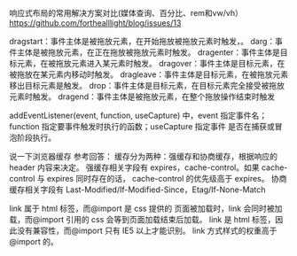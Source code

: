 
响应式布局的常用解决方案对比(媒体查询、百分比、rem和vw/vh）
https://github.com/forthealllight/blog/issues/13

dragstart：事件主体是被拖放元素，在开始拖放被拖放元素时触发，。
darg：事件主体是被拖放元素，在正在拖放被拖放元素时触发。
dragenter：事件主体是目标元素，在被拖放元素进入某元素时触发。
dragover：事件主体是目标元素，在被拖放在某元素内移动时触发。
dragleave：事件主体是目标元素，在被拖放元素移出目标元素是触发。
drop：事件主体是目标元素，在目标元素完全接受被拖放元素时触发。
dragend：事件主体是被拖放元素，在整个拖放操作结束时触发

addEventListener(event, function, useCapture)
中，event 指定事件名；function 指定要事件触发时执行的函数；useCapture 指定事件
是否在捕获或冒泡阶段执行。


说一下浏览器缓存
参考回答：
缓存分为两种：强缓存和协商缓存，根据响应的 header 内容来决定。
强缓存相关字段有 expires，cache-control。如果 cache-control 与 expires 同时存在的话，
cache-control 的优先级高于 expires。
协商缓存相关字段有 Last-Modified/If-Modified-Since，Etag/If-None-Match

link 属于 html 标签，而@import 是 css 提供的
页面被加载时，link 会同时被加载，而@import 引用的 css 会等到页面加载结束后加载。
link 是 html 标签，因此没有兼容性，而@import 只有 IE5 以上才能识别。
link 方式样式的权重高于@import 的。


